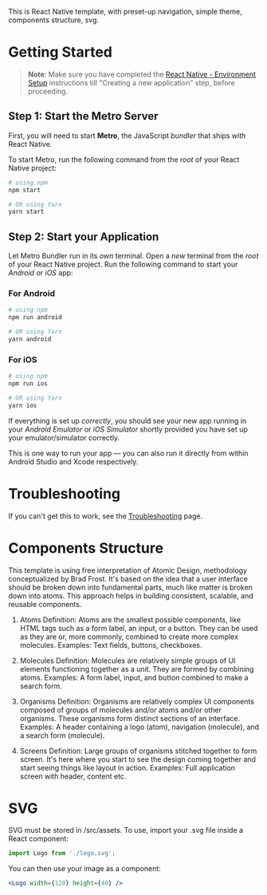This is React Native template, with preset-up navigation, simple theme, components structure, svg.

# Getting Started

> **Note**: Make sure you have completed the [React Native - Environment Setup](https://reactnative.dev/docs/environment-setup) instructions till "Creating a new application" step, before proceeding.

## Step 1: Start the Metro Server

First, you will need to start **Metro**, the JavaScript _bundler_ that ships _with_ React Native.

To start Metro, run the following command from the _root_ of your React Native project:

```bash
# using npm
npm start

# OR using Yarn
yarn start
```

## Step 2: Start your Application

Let Metro Bundler run in its _own_ terminal. Open a _new_ terminal from the _root_ of your React Native project. Run the following command to start your _Android_ or _iOS_ app:

### For Android

```bash
# using npm
npm run android

# OR using Yarn
yarn android
```

### For iOS

```bash
# using npm
npm run ios

# OR using Yarn
yarn ios
```

If everything is set up _correctly_, you should see your new app running in your _Android Emulator_ or _iOS Simulator_ shortly provided you have set up your emulator/simulator correctly.

This is one way to run your app — you can also run it directly from within Android Studio and Xcode respectively.

# Troubleshooting

If you can't get this to work, see the [Troubleshooting](https://reactnative.dev/docs/troubleshooting) page.

# Components Structure

This template is using free interpretation of Atomic Design, methodology conceptualized by Brad Frost. It's based on the idea that a user interface should be broken down into fundamental parts,
much like matter is broken down into atoms. This approach helps in building consistent, scalable, and reusable components.

1. Atoms
   Definition: Atoms are the smallest possible components, like HTML tags such as a form label, an input, or a button. They can be used as they are or, more commonly, combined to create more complex molecules.
   Examples: Text fields, buttons, checkboxes.

2. Molecules
   Definition: Molecules are relatively simple groups of UI elements functioning together as a unit. They are formed by combining atoms.
   Examples: A form label, input, and button combined to make a search form.

3. Organisms
   Definition: Organisms are relatively complex UI components composed of groups of molecules and/or atoms and/or other organisms. These organisms form distinct sections of an interface.
   Examples: A header containing a logo (atom), navigation (molecule), and a search form (molecule).

4. Screens
   Definition: Large groups of organisms stitched together to form screen. It's here where you start to see the design coming together and start seeing things like layout in action.
   Examples: Full application screen with header, content etc.

# SVG

SVG must be stored in /src/assets. To use, import your .svg file inside a React component:

```jsx
import Logo from './logo.svg';
```

You can then use your image as a component:

```jsx
<Logo width={120} height={40} />
```

#
